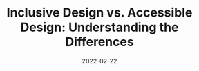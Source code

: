 ---
date: 2022-02-22
publisher: boiaorg
tags:
  - accessibility
  - inclusivity
  - design
  - comparison
target_url: https://www.boia.org/blog/inclusive-design-vs.-accessible-design-understanding-the-differences
title: "Inclusive Design vs. Accessible Design: Understanding the Differences"
---